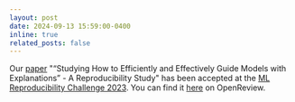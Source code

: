 ```yaml
---
layout: post
date: 2024-09-13 15:59:00-0400
inline: true
related_posts: false
---
```


Our [paper](assets/pdf/2240_Studying_How_to_Efficient.pdf) "“Studying How to Efficiently and Effectively Guide Models with Explanations” - A Reproducibility Study" has been accepted at the [ML Reproducibility Challenge 2023](https://reproml.org/). You can find it [here](https://openreview.net/forum?id=9ZzASCVhDF) on OpenReview.